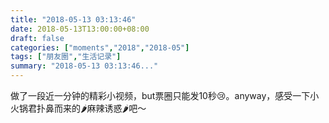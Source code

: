 ```yaml
---
title: "2018-05-13 03:13:46"
date: 2018-05-13T13:00:00+08:00
draft: false
categories: ["moments","2018","2018-05"]
tags: ["朋友圈","生活记录"]
summary: "2018-05-13 03:13:46..."
---
```


做了一段近一分钟的精彩小视频，but票圈只能发10秒😢。anyway，感受一下小火锅君扑鼻而来的🌶️麻辣诱惑🌶️吧～


